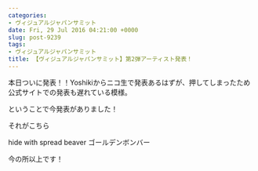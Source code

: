 ```yaml
---
categories:
- ヴィジュアルジャパンサミット
date: Fri, 29 Jul 2016 04:21:00 +0000
slug: post-9239
tags:
- ヴィジュアルジャパンサミット
title: 【ヴィジュアルジャパンサミット】第2弾アーティスト発表！
---
```


本日ついに発表！！Yoshikiからニコ生で発表あるはずが、押してしまったため公式サイトでの発表も遅れている模様。

ということで今発表がありました！


それがこちら

hide with spread beaver
ゴールデンボンバー

今の所以上です！